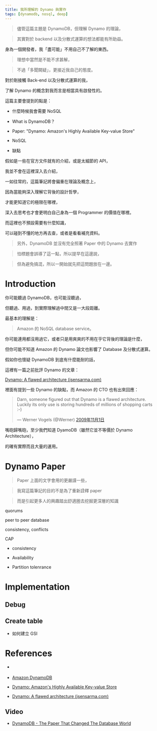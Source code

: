 ```yaml
---
title: 我所理解的 Dynamo 與實作
tags: [dynamodb, nosql, deep]
---
```


> 儘管這篇主題是 DynamoDB，但理解 Dynamo 的理論，

> 其實對於 backend 以及分散式運算的想法都能有所助益。

身為一個開發者，我「盡可能」不用自己不了解的東西。

> 理想中當然是不能不求甚解，

> 不過「多聞闕疑」，更接近我自己的態度。

對於剛接觸 Back-end 以及分散式運算的我，

了解 Dynamo 的概念對我而言是相當具有啟發性的。


這篇主要會提到的點是：

- 什麼時候我會需要 NoSQL

- What is DynamoDB？

- Paper: "Dynamo: Amazon's Highly Available Key-value Store"

- NoSQL

- 缺點


假如是一些在官方文件就有的介紹，或是太細節的 API，

我並不會在這裡深入去介紹，

一如往常的，這篇筆記將會偏重在理論及概念上，

因為當能夠深入理解它背後的設計哲學，

才能更知道它的極限在哪裡，

深入去思考也才會更明白自己身為一個 Programmer 的價值在哪裡。

而這裡也不預設需要有什麼知識，

可以碰到不懂的地方再去查，或者是看看補充資料。

> 另外，DynamoDB 並沒有完全照著 Paper 中的 Dynamo 去實作

> 怕標題會誤導了這一點，所以提早在這邊說，

> 但為避免搞混，所以一開始就先把這問題放在一邊。

# Introduction

你可能聽過 DynamoDB，也可能沒聽過，

但聽過、用過，到實際理解過中間又是一大段距離。

最基本的理解是：

> Amazon 的 NoSQL database service。

你可能連用都沒用過它，或者只是用爽爽的不用在乎它背後的理論是什麼，

但你可能不知道 Amazon 的 Dynamo 論文也影響了 Database 及分散式運算。

假如你也懷疑 DynamoDB 到底有什麼能耐的話，

這裡有一篇之前批評 Dynamo 的文章：

[Dynamo: A flawed architecture (jsensarma.com)](https://news.ycombinator.com/item?id=915212)

裡面有提到一些 Dynamo 的缺點，而 Amazon 的 CTO 也有出來回應：

<blockquote class="twitter-tweet" data-lang="zh-tw"><p lang="en" dir="ltr">Darn, someone figured out that Dynamo is a flawed architecture. Luckily its only use is storing hundreds of millions of shopping carts :-)</p>&mdash; Werner Vogels (@Werner) <a href="https://twitter.com/Werner/status/5345892061">2009年11月1日</a></blockquote>
<script async src="//platform.twitter.com/widgets.js" charset="utf-8"></script>

嘴砲歸嘴砲，至少我們知道 DyamoDB（雖然它並不等價於 Dynamo Architecture），

的確有實際而且大量的運用。

# Dynamo Paper

> Paper 上面的文字會用的更嚴謹一些，

> 我寫這篇筆記的目的不是為了重新詮釋 paper

> 而是引起更多人的興趣踏出舒適圈去挖掘更深層的知識

quorums

peer to peer database

consistency, conflicts

CAP

- consistency

- Availability

- Partition tolenrance

# Implementation


## Debug

## Create table

- 如何建立 GSI



# References

- [](http://book.mixu.net/distsys/)

- [Amazon DynamoDB](http://docs.aws.amazon.com/zh_cn/amazondynamodb/latest/developerguide/HowItWorks.CoreComponents.html)

- [Dynamo: Amazon's Highly Available Key-value Store](http://www.allthingsdistributed.com/files/amazon-dynamo-sosp2007.pdf)

- [Dynamo: A flawed architecture (jsensarma.com)](https://news.ycombinator.com/item?id=915212)

## Video

- [DynamoDB - The Paper That Changed The Database World](https://www.youtube.com/watch?v=-4bS6V1rEb4)